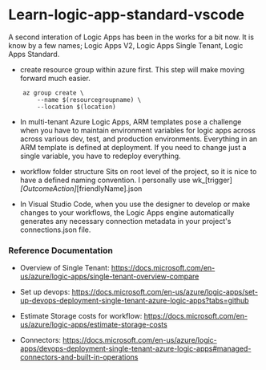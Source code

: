 # Learn-logic-app-standard-vscode
A second interation of Logic Apps has been in the works for a bit now. It is know by a few names; Logic Apps V2, Logic Apps Single Tenant, Logic Apps Standard.

- create resource group within azure first. This step will make moving forward much easier.
```
    az group create \
        --name $(resourcegroupname) \
        --location $(location)
```



- In multi-tenant Azure Logic Apps, ARM templates pose a challenge when you have to maintain environment variables for logic apps across across various dev, test, and production environments. Everything in an ARM template is defined at deployment. If you need to change just a single variable, you have to redeploy everything.

- workflow folder structure
    Sits on root level of the project, so it is nice to have a defined naming convention. I personally use wk_[trigger]_[OutcomeAction]_[friendlyName].json

- In Visual Studio Code, when you use the designer to develop or make changes to your workflows, the Logic Apps engine automatically generates any necessary connection metadata in your project's connections.json file.

### Reference Documentation
- Overview of Single Tenant:
    https://docs.microsoft.com/en-us/azure/logic-apps/single-tenant-overview-compare
- Set up devops: 
    https://docs.microsoft.com/en-us/azure/logic-apps/set-up-devops-deployment-single-tenant-azure-logic-apps?tabs=github

- Estimate Storage costs for workflow:
    https://docs.microsoft.com/en-us/azure/logic-apps/estimate-storage-costs

- Connectors:
    https://docs.microsoft.com/en-us/azure/logic-apps/devops-deployment-single-tenant-azure-logic-apps#managed-connectors-and-built-in-operations

